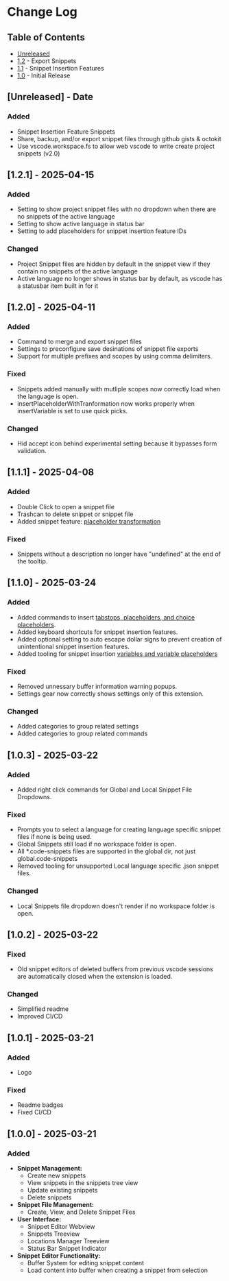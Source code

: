 # Change Log

<!-- Check [Keep a Changelog](http://keepachangelog.com/) for recommendations on how to structure this file. -->

## Table of Contents

- [Unreleased](#unreleased---date)
- [1.2](#121---2025-04-15) - Export Snippets
- [1.1](#111---2025-04-08) - Snippet Insertion Features
- [1.0](#103---2025-03-22) - Initial Release

## [Unreleased] - Date

### Added

* Snippet Insertion Feature Snippets
* Share, backup, and/or export snippet files through github gists & octokit
* Use vscode.workspace.fs to allow web vscode to write create project snippets (v2.0)

## [1.2.1] - 2025-04-15

### Added

* Setting to show project snippet files with no dropdown when there are no snippets of the active language
* Setting to show active language in status bar
* Setting to add placeholders for snippet insertion feature IDs

### Changed

* Project Snippet files are hidden by default in the snippet view if they contain no snippets of the active language
* Active language no longer shows in status bar by default, as vscode has a statusbar item built in for it

## [1.2.0] - 2025-04-11

### Added

* Command to merge and export snippet files
* Settings to preconfigure save desinations of snippet file exports
* Support for multiple prefixes and scopes by using comma delimiters.

### Fixed

* Snippets added manually with mutliple scopes now correctly load when the language is open.
* insertPlaceholderWithTranformation now works properly when insertVariable is set to use quick picks.

### Changed

* Hid accept icon behind experimental setting because it bypasses form validation. 

## [1.1.1] - 2025-04-08

### Added

* Double Click to open a snippet file
* Trashcan to delete snippet or snippet file
* Added snippet feature: [placeholder transformation](https://code.visualstudio.com/docs/editing/userdefinedsnippets#_variable-transforms)

### Fixed

* Snippets without a description no longer have "undefined" at the end of the tooltip.

## [1.1.0] - 2025-03-24

### Added

* Added commands to insert [tabstops, placeholders, and choice placeholders](https://code.visualstudio.com/docs/editor/userdefinedsnippets#_snippet-syntax).
* Added keyboard shortcuts for snippet insertion features.
* Added optional setting to auto escape dollar signs to prevent creation of unintentional snippet insertion features.
* Added tooling for snippet insertion [variables and variable placeholders](https://code.visualstudio.com/docs/editor/userdefinedsnippets#_variables)

### Fixed

* Removed unnessary buffer information warning popups.
* Settings gear now correctly shows settings only of this extension.

### Changed

* Added categories to group related settings
* Added categories to group related commands

## [1.0.3] - 2025-03-22

### Added

* Added right click commands for Global and Local Snippet File Dropdowns.

### Fixed

* Prompts you to select a language for creating language specific snippet files if none is being used.
* Global Snippets still load if no workspace folder is open.
* All *.code-snippets files are supported in the global dir, not just global.code-snippets
* Removed tooling for unsupported Local language specific .json snippet files.

### Changed

* Local Snippets file dropdown doesn't render if no workspace folder is open.

## [1.0.2] - 2025-03-22

### Fixed

* Old snippet editors of deleted buffers from previous vscode sessions are automatically closed when the extension is loaded.

### Changed

* Simplified readme
* Improved CI/CD

## [1.0.1] - 2025-03-21

### Added

* Logo

### Fixed

* Readme badges
* Fixed CI/CD

## [1.0.0] - 2025-03-21

### Added

* **Snippet Management:**
    * Create new snippets
    * View snippets in the snippets tree view
    * Update existing snippets
    * Delete snippets
* **Snippet File Management:**
    * Create, View, and Delete Snippet Files
* **User Interface:**
    * Snippet Editor Webview
    * Snippets Treeview
    * Locations Manager Treeview
    * Status Bar Snippet Indicator
* **Snippet Editor Functionality:**
    * Buffer System for editing snippet content
    * Load content into buffer when creating a snippet from selection
